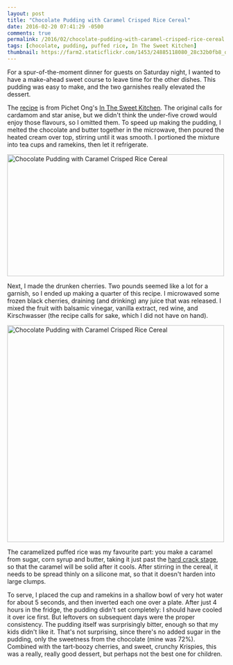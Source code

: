 ```yaml
---
layout: post
title: "Chocolate Pudding with Caramel Crisped Rice Cereal"
date: 2016-02-20 07:41:29 -0500
comments: true
permalink: /2016/02/chocolate-pudding-with-caramel-crisped-rice-cereal.html
tags: [chocolate, pudding, puffed rice, In The Sweet Kitchen]
thumbnail: https://farm2.staticflickr.com/1453/24885118080_28c32b0fb8_q.jpg
---
```


For a spur-of-the-moment dinner for guests on Saturday night, I
wanted to have a make-ahead sweet course to leave time for the
other dishes. This pudding was easy to make, and the two
garnishes really elevated the dessert.

The
[recipe](www.cookstr.com/recipes/spiced-chocolate-pudding-with-caramel-crisped-rice-cereal)
is from Pichet Ong's [In The Sweet Kitchen](/tag/in-the-sweet-kitchen/).
The original calls for cardamom and star anise, but we didn't think
the under-five crowd would enjoy those flavours, so I omitted them.
To speed up making the pudding, I melted the chocolate and butter
together in the microwave, then poured the heated cream over top,
stirring until it was smooth. I portioned the mixture into tea cups
and ramekins, then let it refrigerate.

<a data-flickr-embed="true"
href="https://www.flickr.com/photos/gnuf/25154413676/in/dateposted/"
title="Chocolate Pudding with Caramel Crisped Rice Cereal"><img
src="https://farm2.staticflickr.com/1651/25154413676_efdd172a93.jpg"
width="500" height="281" alt="Chocolate Pudding with Caramel Crisped
Rice Cereal"></a><script async
src="//embedr.flickr.com/assets/client-code.js"
charset="utf-8"></script>

Next, I made the drunken cherries. Two pounds seemed like a lot for a
garnish, so I ended up making a quarter of this recipe. I microwaved
some frozen black cherries, draining (and drinking) any juice that was
released. I mixed the fruit with balsamic vinegar, vanilla extract,
red wine, and Kirschwasser (the recipe calls for sake, which I did not
have on hand).

<a data-flickr-embed="true"
href="https://www.flickr.com/photos/gnuf/24885118080/in/photostream/"
title="Chocolate Pudding with Caramel Crisped Rice Cereal"><img
src="https://farm2.staticflickr.com/1453/24885118080_28c32b0fb8.jpg"
width="500" height="500" alt="Chocolate Pudding with Caramel Crisped
Rice Cereal"></a><script async
src="//embedr.flickr.com/assets/client-code.js"
charset="utf-8"></script>

The caramelized puffed rice was my favourite part: you make a caramel
from sugar, corn syrup and butter, taking it just past the [hard
crack stage](http://www.exploratorium.edu/cooking/candy/sugar-stages.html),
so that the caramel will be solid after it cools. After stirring in
the cereal, it needs to be spread thinly on a silicone mat, so 
that it doesn't harden into large clumps.

To serve, I placed the cup and ramekins in a shallow bowl of very hot
water for about 5 seconds, and then inverted each one over a plate.
After just 4 hours in the fridge, the pudding didn't set completely:
I should have cooled it over ice first. But leftovers on subsequent
days were the proper consistency. The pudding itself was surprisingly
bitter, enough so that my kids didn't like it. That's not surprising,
since there's no added sugar in the pudding, only the sweetness
from the chocolate (mine was 72%). Combined with the tart-boozy
cherries, and sweet, crunchy Krispies, this was a really, really good
dessert, but perhaps not the best one for children.

